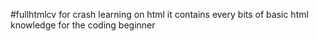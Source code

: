 #fullhtmlcv 
for crash learning on html
it contains every bits of basic html knowledge for the coding beginner
